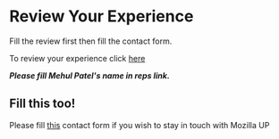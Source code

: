 # Review Your Experience

Fill the review first then fill the contact form.

To review your experience click [here](http://mzl.la/howwasit)

***Please fill Mehul Patel's name in reps link.***

## Fill this too!

Please fill [this](https://goo.gl/forms/5JXDHd7XoWnxbIw82) contact form if you wish to stay in touch with Mozilla UP
